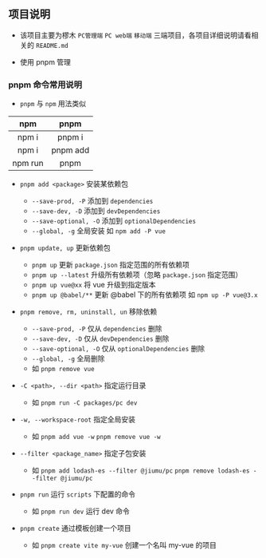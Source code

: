 ## 项目说明
- 该项目主要为樛木 `PC管理端` `PC web端` `移动端` 三端项目，各项目详细说明请看相关的 `README.md`

- 使用 pnpm 管理

### pnpm 命令常用说明

- `pnpm` 与 `npm` 用法类似

| npm | pnpm |
|:---:|:---:|
| npm i | pnpm i |
| npm i <package> | pnpm add <package> |
| npm run <cmd> | pnpm <cmd> |

- `pnpm add <package>` 安装某依赖包
  + `--save-prod, -P` 添加到 `dependencies`
  + `--save-dev, -D` 添加到 `devDependencies`
  + `--save-optional, -O` 添加到 `optionalDependencies`
  + `--global, -g` 全局安装
  如 `npm add -P vue`

- `pnpm update, up` 更新依赖包
  + `pnpm up` 更新 `package.json` 指定范围的所有依赖项 
  + `pnpm up --latest` 升级所有依赖项（忽略 `package.json` 指定范围） 
  + `pnpm up vue@xx` 将 vue 升级到指定版本 
  + `pnpm up @babel/**` 更新 @babel 下的所有依赖项 
  如 `npm up -P vue@3.x`

- `pnpm remove, rm, uninstall, un` 移除依赖
  + `--save-prod, -P` 仅从 `dependencies` 删除
  + `--save-dev, -D` 仅从 `devDependencies` 删除
  + `--save-optional, -O` 仅从 `optionalDependencies` 删除
  + `--global, -g` 全局删除
  + 如 `pnpm remove vue`

- `-C <path>, --dir <path>` 指定运行目录 
  + 如 `pnpm run -C packages/pc dev`

- `-w, --workspace-root` 指定全局安装
  + 如 `pnpm add vue -w`
      `pnpm remove vue -w`

- `--filter <package_name>` 指定子包安装
  + 如 `pnpm add lodash-es --filter @jiumu/pc`
      `pnpm remove lodash-es --filter @jiumu/pc`

- `pnpm run` 运行 `scripts` 下配置的命令
  + 如 `pnpm run dev` 运行 dev 命令

- `pnpm create` 通过模板创建一个项目
  + 如 `pnpm create vite my-vue` 创建一个名叫 my-vue 的项目
